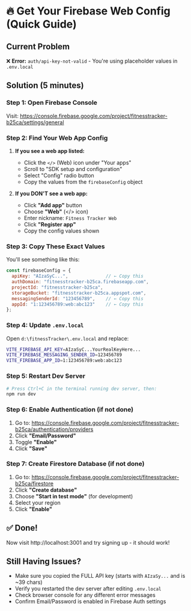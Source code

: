 # 🔥 Get Your Firebase Web Config (Quick Guide)

## Current Problem
❌ **Error:** `auth/api-key-not-valid` - You're using placeholder values in `.env.local`

## Solution (5 minutes)

### Step 1: Open Firebase Console
Visit: https://console.firebase.google.com/project/fitnesstracker-b25ca/settings/general

### Step 2: Find Your Web App Config

1. **If you see a web app listed:**
   - Click the `</>` (Web) icon under "Your apps"
   - Scroll to "SDK setup and configuration"
   - Select "Config" radio button
   - Copy the values from the `firebaseConfig` object

2. **If you DON'T see a web app:**
   - Click **"Add app"** button
   - Choose **"Web"** (</> icon)
   - Enter nickname: `Fitness Tracker Web`
   - Click **"Register app"**
   - Copy the config values shown

### Step 3: Copy These Exact Values

You'll see something like this:

```javascript
const firebaseConfig = {
  apiKey: "AIzaSyC...",              // ← Copy this
  authDomain: "fitnesstracker-b25ca.firebaseapp.com",
  projectId: "fitnesstracker-b25ca",
  storageBucket: "fitnesstracker-b25ca.appspot.com",
  messagingSenderId: "123456789",    // ← Copy this
  appId: "1:123456789:web:abc123"    // ← Copy this
};
```

### Step 4: Update `.env.local`

Open `d:\fitnessTracker\.env.local` and replace:

```bash
VITE_FIREBASE_API_KEY=AIzaSyC...YourRealKeyHere...
VITE_FIREBASE_MESSAGING_SENDER_ID=123456789
VITE_FIREBASE_APP_ID=1:123456789:web:abc123
```

### Step 5: Restart Dev Server

```powershell
# Press Ctrl+C in the terminal running dev server, then:
npm run dev
```

### Step 6: Enable Authentication (if not done)

1. Go to: https://console.firebase.google.com/project/fitnesstracker-b25ca/authentication/providers
2. Click **"Email/Password"**
3. Toggle **"Enable"**
4. Click **"Save"**

### Step 7: Create Firestore Database (if not done)

1. Go to: https://console.firebase.google.com/project/fitnesstracker-b25ca/firestore
2. Click **"Create database"**
3. Choose **"Start in test mode"** (for development)
4. Select your region
5. Click **"Enable"**

## ✅ Done!

Now visit http://localhost:3001 and try signing up - it should work!

## Still Having Issues?

- Make sure you copied the FULL API key (starts with `AIzaSy...` and is ~39 chars)
- Verify you restarted the dev server after editing `.env.local`
- Check browser console for any different error messages
- Confirm Email/Password is enabled in Firebase Auth settings
